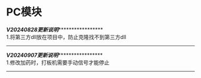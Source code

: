 # PC模块
*******************V20240828更新说明************************************  
1.将第三方dll放在项目中，防止克隆找不到第三方dll  
***********************************************************************  

*******************V20240907更新说明************************************  
1.修改加药时，打板机需要手动信号才能停止  
***********************************************************************  
